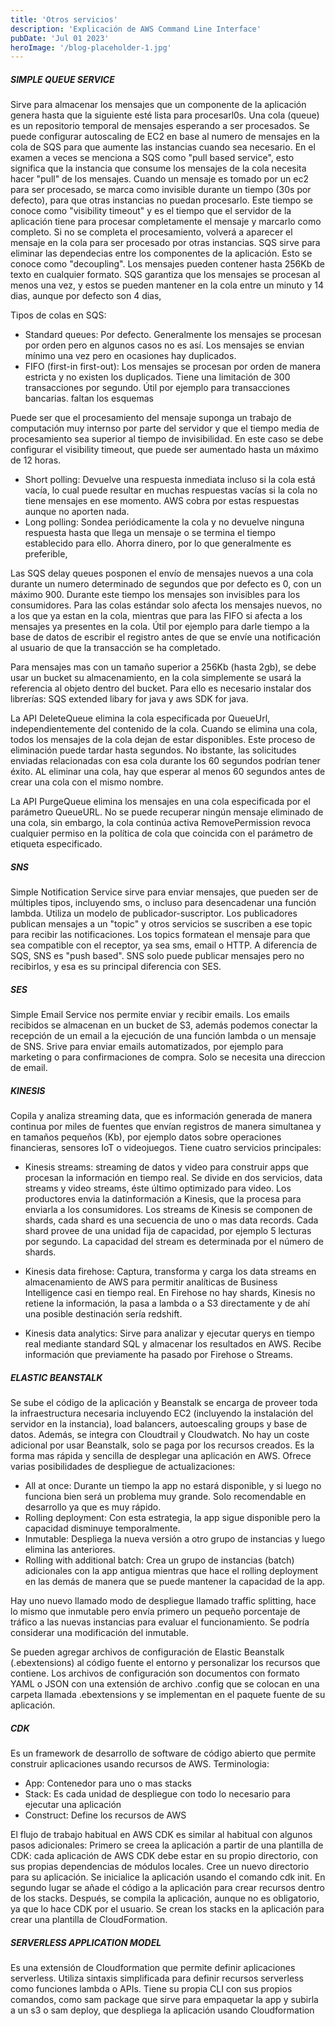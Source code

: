 ```yaml
---
title: 'Otros servicios'
description: 'Explicación de AWS Command Line Interface'
pubDate: 'Jul 01 2023'
heroImage: '/blog-placeholder-1.jpg'
---
```



##### SIMPLE QUEUE SERVICE

Sirve para almacenar los mensajes que un componente de la aplicación genera hasta que la siguiente esté lista para procesarl0s. Una cola (queue) es un repositorio temporal de mensajes esperando a ser procesados. Se puede configurar autoscaling de EC2 en base al numero de mensajes en la cola de SQS para que aumente las instancias cuando sea necesario. En el examen a veces se menciona a SQS como "pull based service", esto significa que la instancia que consume los mensajes de la cola necesita hacer "pull" de los mensajes. Cuando un mensaje es tomado por un ec2 para ser procesado, se marca como invisible durante un tiempo (30s por defecto), para que otras instancias no puedan procesarlo. Este tiempo se conoce como "visibility timeout" y es el tiempo que el servidor de la aplicación tiene para procesar completamente el mensaje y marcarlo como completo. Si no se completa el procesamiento, volverá a aparecer el mensaje en la cola para ser procesado por otras instancias. SQS sirve para eliminar las dependecias entre los componentes de la aplicación. Esto se conoce como "decoupling". Los mensajes pueden contener hasta 256Kb de texto en cualquier formato. SQS garantiza que los mensajes se procesan al menos una vez, y estos se pueden mantener en la cola entre un minuto y 14 dias, aunque por defecto son 4 dias,

Tipos de colas en SQS:
- Standard queues: Por defecto. Generalmente los mensajes se procesan por orden pero en algunos casos no es así. Los mensajes se envian mínimo una vez pero en ocasiones hay duplicados.
- FIFO (first-in first-out): Los mensajes se procesan por orden de manera estricta y no existen los duplicados. Tiene una limitación de 300 transacciones por segundo. Útil por ejemplo para transacciones bancarias. faltan los esquemas

Puede ser que el procesamiento del mensaje suponga un trabajo de computación muy internso por parte del servidor y que el tiempo media de procesamiento sea superior al tiempo de invisibilidad. En este caso se debe configurar el visibility timeout, que puede ser aumentado hasta un máximo de 12 horas.

- Short polling: Devuelve una respuesta inmediata incluso si la cola está vacía, lo cual puede resultar en muchas respuestas vacías si la cola no tiene mensajes en ese momento. AWS cobra por estas respuestas aunque no aporten nada.
- Long polling: Sondea periódicamente la cola y no devuelve ninguna respuesta hasta que llega un mensaje o se termina el tiempo establecido para ello. Ahorra dinero, por lo que generalmente es preferible,

Las SQS delay queues posponen el envío de mensajes nuevos a una cola durante un numero determinado de segundos que por defecto es 0, con un máximo 900. Durante este tiempo los mensajes son invisibles para los consumidores. Para las colas estándar solo afecta los mensajes nuevos, no a los que ya estan en la cola, mientras que para las FIFO si afecta a los mensajes ya presentes en la cola. Útil por ejemplo para darle tiempo a la base de datos de escribir el registro antes de que se envíe una notificación al usuario de que la transacción se ha completado.

Para mensajes mas con un tamaño superior a 256Kb (hasta 2gb), se debe usar un bucket su almacenamiento, en la cola simplemente se usará la referencia al objeto dentro del bucket. Para ello es necesario instalar dos librerías: SQS extended libary for java y aws SDK for java.

La API DeleteQueue elimina la cola especificada por QueueUrl, independientemente del contenido de la cola. Cuando se elimina una cola, todos los mensajes de la cola dejan de estar disponibles.
Este proceso de eliminación puede tardar hasta segundos. No ibstante, las solicitudes enviadas relacionadas con esa cola durante los 60 segundos podrían tener éxito. AL eliminar una cola, hay que esperar al menos 60 segundos antes de crear una cola con el mismo nombre.

La API PurgeQueue elimina los mensajes en una cola especificada por el parámetro QueueURL. No se puede recuperar ningún mensaje eliminado de una cola, sin embargo, la cola continúa activa RemovePermission revoca cualquier permiso en la política de cola que coincida con el parámetro de etiqueta especificado.

##### SNS
Simple Notification Service sirve para enviar mensajes, que pueden ser de múltiples tipos, incluyendo sms, o incluso para desencadenar una función lambda. Utiliza un modelo de publicador-suscriptor. Los publicadores publican mensajes a un "topic" y otros servicios se suscriben a ese topic para recibir las notificaciones. Los topics formatean el mensaje para que sea compatible con el receptor, ya sea sms, email o HTTP. A diferencia de SQS, SNS es "push based". SNS solo puede publicar mensajes pero no recibirlos, y esa es su principal diferencia con SES.

##### SES
Simple Email Service nos permite enviar y recibir emails. Los emails recibidos se almacenan en un bucket de S3, además podemos conectar la recepción de un email a la ejecución de una función lambda o un mensaje de SNS. Srive para enviar emails automatizados, por ejemplo para marketing o para confirmaciones de compra. Solo se necesita una direccion de email.

##### KINESIS
Copila y analiza streaming data, que es información generada de manera continua por miles de fuentes que envían registros de manera simultanea y en tamaños pequeños (Kb), por ejemplo datos sobre operaciones financieras, sensores IoT o videojuegos. Tiene cuatro servicios principales:

- Kinesis streams: streaming de datos y video para construir apps que procesan la información en tiempo real. Se divide en dos servicios, data streams y video streams, éste último optimizado para video. Los productores envia la datinformación a Kinesis, que la procesa para enviarla a los consumidores. Los streams de Kinesis se componen de shards, cada shard es una secuencia de uno o mas data records. Cada shard provee de una unidad fija de capacidad, por ejemplo 5 lecturas por 	segundo. La capacidad del stream es determinada por el número de shards.

- Kinesis data firehose: Captura, transforma y carga los data streams en almacenamiento de AWS para permitir analíticas  de Business Intelligence casi en tiempo real. En Firehose no hay shards, Kinesis no retiene la información, la pasa a lambda o a S3 directamente y de ahí una posible destinación sería redshift.

- Kinesis data analytics: Sirve para analizar y ejecutar querys en tiempo real mediante standard SQL y almacenar los resultados en AWS. Recibe información que previamente ha pasado por Firehose o Streams.

##### ELASTIC BEANSTALK
Se sube el código  de la aplicación y Beanstalk se encarga de proveer toda la infraestructura necesaria incluyendo EC2 (incluyendo la instalación del servidor en la instancia), load balancers, autoescaling groups y base de datos. Además, se integra con Cloudtrail y Cloudwatch. No hay un coste adicional por usar Beanstalk, solo se paga por los recursos creados. Es la forma mas rápida y sencilla de desplegar una aplicación en AWS. Ofrece varias posibilidades de despliegue de actualizaciones:

- All at once: Durante un tiempo la app no estará disponible, y si luego no funciona bien será un problema muy grande. Solo recomendable en desarrollo ya que es muy rápido.
- Rolling deployment: Con esta estrategia, la app sigue disponible pero la capacidad disminuye temporalmente.
- Inmutable: Despliega la nueva versión a otro grupo de instancias y luego elimina las anteriores.
- Rolling with additional batch: Crea un grupo de instancias (batch) adicionales con la app antigua mientras que hace el rolling deployment en las demás de manera que se puede mantener la capacidad de la app.
      
Hay uno nuevo llamado modo de despliegue llamado traffic splitting, hace lo mismo que inmutable pero envía primero un pequeño porcentaje de tráfico a las nuevas instancias para evaluar el funcionamiento. Se podría considerar una modificación del inmutable.

Se pueden agregar archivos de configuración de Elastic Beanstalk (.ebextensions) al código fuente el entorno y personalizar los recursos que contiene. Los archivos de configuración son documentos con formato YAML o JSON con una extensión de archivo .config que se colocan en una carpeta llamada .ebextensions y se implementan en el paquete fuente de su aplicación.

##### CDK
Es un framework de desarrollo de software de código abierto que permite construir aplicaciones usando recursos de AWS. Terminologia:
- App: Contenedor para uno o mas stacks
- Stack: Es cada unidad de despliegue con todo lo necesario para ejecutar una aplicación
- Construct: Define los recursos de AWS

El flujo de trabajo habitual en AWS CDK es similar al habitual con algunos pasos adicionales: Primero se creea la aplicación a partir de una plantilla de CDK: cada aplicación de AWS CDK debe estar en su propio directorio, con sus propias dependencias de módulos locales. Cree un nuevo directorio para su aplicación. Se inicialice la aplicación usando el comando cdk init. En segundo lugar se añade el código a la aplicación para crear recursos dentro de los stacks. Después, se compila la aplicación, aunque no es obligatorio, ya que lo hace CDK por el usuario. Se crean los stacks en la aplicación para crear una plantilla de CloudFormation.

##### SERVERLESS APPLICATION MODEL
Es una extensión de Cloudformation que permite definir aplicaciones serverless. Utiliza sintaxis simplificada para definir recursos serverless como funciones lambda o APIs. Tiene su propia CLI con sus propios comandos, como sam package que sirve para empaquetar la app y subirla a un s3 o sam deploy, que despliega la aplicación usando Cloudformation